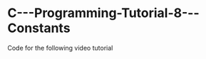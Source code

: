 C---Programming-Tutorial-8---Constants
======================================

Code for the following video tutorial 
